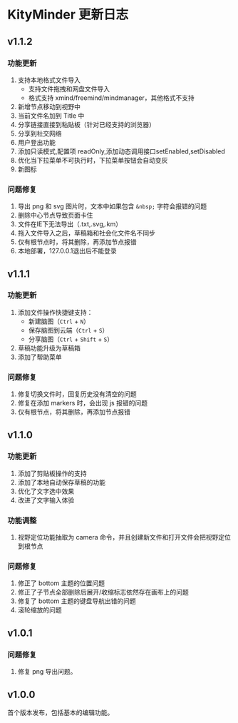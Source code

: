 # KityMinder 更新日志


## v1.1.2

### 功能更新

1. 支持本地格式文件导入
   * 支持文件拖拽和网盘文件导入
   * 格式支持 xmind/freemind/mindmanager，其他格式不支持
2. 新增节点移动到视野中
3. 当前文件名加到 Title 中
4. 分享链接直接到粘贴板（针对已经支持的浏览器）
5. 分享到社交网络
6. 用户登出功能
7. 添加只读模式,配置项 readOnly,添加动态调用接口setEnabled,setDisabled
8. 优化当下拉菜单不可执行时，下拉菜单按钮会自动变灰
9. 新图标

### 问题修复

1. 导出 png 和 svg 图片时，文本中如果包含 `&nbsp;` 字符会报错的问题
2. 删除中心节点导致页面卡住
3. 文件在IE下无法导出（.txt,.svg,.km）
4. 拖入文件导入之后，草稿箱和社会化文件名不同步
5. 仅有根节点时，将其删除，再添加节点报错
6. 本地部署，127.0.0.1退出后不能登录

## v1.1.1

### 功能更新

1. 添加文件操作快捷键支持：
   * 新建脑图（`Ctrl` + `N`）
   * 保存脑图到云端（`Ctrl` + `S`）
   * 分享脑图（`Ctrl` + `Shift` + `S`）
2. 草稿功能升级为草稿箱
3. 添加了帮助菜单

### 问题修复

1. 修复切换文件时，回复历史没有清空的问题
2. 修复在添加 markers 时，会出现 js 报错的问题
3. 仅有根节点，将其删除，再添加节点报错

## v1.1.0

### 功能更新

1. 添加了剪贴板操作的支持
2. 添加了本地自动保存草稿的功能
3. 优化了文字选中效果
4. 改进了文字输入体验

### 功能调整

1. 视野定位功能抽取为 camera 命令，并且创建新文件和打开文件会把视野定位到根节点

### 问题修复

1. 修正了 bottom 主题的位置问题
2. 修正了子节点全部删除后展开/收缩标志依然存在画布上的问题
3. 修复了 bottom 主题的键盘导航出错的问题
4. 滚轮缩放的问题





## v1.0.1

### 问题修复

1. 修复 png 导出问题。





## v1.0.0

首个版本发布，包括基本的编辑功能。
